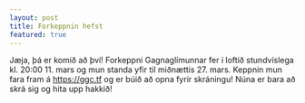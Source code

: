 ```yaml
---
layout: post
title: Forkeppnin hefst
featured: true
---
```


Jæja, þá er komið að því! Forkeppni Gagnaglímunnar fer í loftið stundvíslega
kl. 20:00 11. mars og mun standa yfir til miðnættis 27. mars. Keppnin mun fara
fram á <https://ggc.tf> og er búið að opna fyrir skráningu! Núna er bara að skrá
sig og hita upp hakkið!
